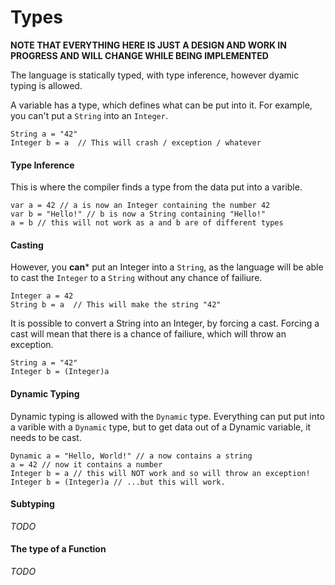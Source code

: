 Types
=====
**NOTE THAT EVERYTHING HERE IS JUST A DESIGN AND WORK IN PROGRESS AND WILL CHANGE WHILE BEING IMPLEMENTED**

The language is statically typed, with type inference, however dyamic typing is allowed.

A variable has a type, which defines what can be put into it. For example, you can't put a ```String``` into an ```Integer```.
```
String a = "42"
Integer b = a  // This will crash / exception / whatever
```

#### Type Inference
This is where the compiler finds a type from the data put into a varible.
```
var a = 42 // a is now an Integer containing the number 42
var b = "Hello!" // b is now a String containing "Hello!"
a = b // this will not work as a and b are of different types
```

#### Casting
However, you **can*** put an Integer into a ```String```, as the language will be able to cast the ```Integer``` to a ```String``` without any chance of failiure.
```
Integer a = 42
String b = a  // This will make the string "42"
```
It is possible to convert a String into an Integer, by forcing a cast. Forcing a cast will mean that there is a chance of failiure, which will throw an exception.
```
String a = "42"
Integer b = (Integer)a
```

#### Dynamic Typing
Dynamic typing is allowed with the ```Dynamic``` type. Everything can put put into a varible with a ```Dynamic``` type, but to get data out of a Dynamic variable, it needs to be cast.
```
Dynamic a = "Hello, World!" // a now contains a string
a = 42 // now it contains a number
Integer b = a // this will NOT work and so will throw an exception! 
Integer b = (Integer)a // ...but this will work.
```

#### Subtyping
_TODO_

#### The type of a Function
_TODO_
